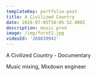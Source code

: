 ```yaml
---
templateKey: portfolio-post
title: A Civilized Country
date: 2016-07-05T10:05:52.000Z
description: music prod
image: /img/fornt2.jpg
videoId: '268039942'
---
```

A Civilized Country - Documentary

Music mixing, Mixdown engineer
